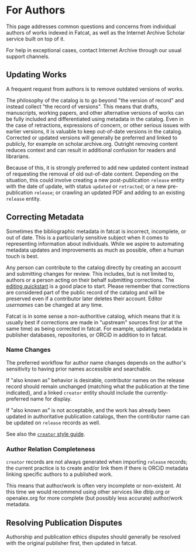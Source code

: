 For Authors
===============

This page addresses common questions and concerns from individual authors of
works indexed in Fatcat, as well as the Internet Archive Scholar service built
on top of it.

For help in exceptional cases, contact Internet Archive through our usual
support channels.


## Updating Works

A frequent request from authors is to remove outdated versions of works.

The philosophy of the catalog is to go beyond "the version of record" and
instead collect "the record of versions". This means that drafts, manuscripts,
working papers, and other alternative versions of works can be fully included
and differentiated using metadata in the catalog. Even in the case of
retractions, expressions of concern, or other serious issues with earlier
versions, it is valuable to keep out-of-date versions in the catalog. Corrected
or updated versions will generally be preferred and linked to publicly, for
example on scholar.archive.org. Outright removing content reduces context and
can result in additional confusion for readers and librarians.

Because of this, it is strongly preferred to add new updated content instead of
requesting the removal of old out-of-date content. Depending on the situation,
this could involve creating a new post-publication `release` entity with the
date of update, with status `updated` or `retracted`; or a new pre-publication
`release`; or crawling an updated PDF and adding to an existing `release`
entity.


## Correcting Metadata

Sometimes the bibliographic metadata in fatcat is incorrect, incomplete, or out
of date. This is a particularly sensitive subject when it comes to representing
information about individuals. While we aspire to automating metadata updates
and improvements as much as possible, often a human touch is best.

Any person can contribute to the catalog directly by creating an account and
submitting changes for review. This includes, but is not limited to, authors or
a person acting on their behalf submitting corrections. The [editing
quickstart](./editing_quickstart.md) is a good place to start. Please remember that
corrections are considered part of the public record of the catalog and will be
preserved even if a contributor later deletes their account. Editor *usernames*
can be changed at any time.

Fatcat is in some sense a non-authoritive catalog, which means that it is
usually best if corrections are made in "upstream" sources first (or at the
same time) as being corrected in fatcat. For example, updating metadata in
publisher databases, repositories, or ORCiD in addition to in fatcat.


### Name Changes

The preferred workflow for author name changes depends on the author's
sensitivity to having prior names accessible and searchable.

If "also known as" behavior is desirable, contributor names on the release
record should remain unchanged (matching what the publication at the time
indicated), and a linked `creator` entity should include the
currently-preferred name for display.

If "also known as" is not acceptable, and the work has already been updated in
authoritative publication catalogs, then the contributor name can be updated on
`release` records as well.

See also the [`creator` style guide](./entity_creator.md).


### Author Relation Completeness

`creator` records are not always generated when importing `release` records;
the current practice is to create and/or link them if there is ORCiD metadata
linking specific authors to a published work.

This means that author/work is often very incomplete or non-existent. At this
time we would recommend using other services like dblp.org or openalex.org for
more complete (but possibly less accurate) author/work metadata.


## Resolving Publication Disputes

Authorship and publication ethics disputes should generally be resolved with
the original publisher first, then updated in fatcat.
